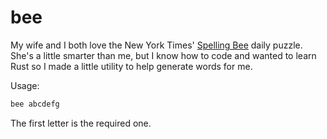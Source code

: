 # bee

My wife and I both love the New York Times' [Spelling Bee](https://www.nytimes.com/puzzles/spelling-bee) daily puzzle. She's a little smarter
than me, but I know how to code and wanted to learn Rust so I made a little utility to
help generate words for me.

Usage:

```sh
bee abcdefg
```

The first letter is the required one.
